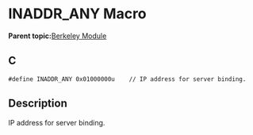 # INADDR\_ANY Macro

**Parent topic:**[Berkeley Module](GUID-5F35C98C-EC8E-40FF-9B62-3B31D508F820.md)

## C

```
#define INADDR_ANY 0x01000000u    // IP address for server binding.
```

## Description

IP address for server binding.


